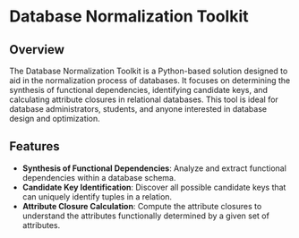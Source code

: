 # Database Normalization Toolkit

## Overview
The Database Normalization Toolkit is a Python-based solution designed to aid in the normalization process of databases. It focuses on determining the synthesis of functional dependencies, identifying candidate keys, and calculating attribute closures in relational databases. This tool is ideal for database administrators, students, and anyone interested in database design and optimization.

## Features
- **Synthesis of Functional Dependencies**: Analyze and extract functional dependencies within a database schema.
- **Candidate Key Identification**: Discover all possible candidate keys that can uniquely identify tuples in a relation.
- **Attribute Closure Calculation**: Compute the attribute closures to understand the attributes functionally determined by a given set of attributes.


